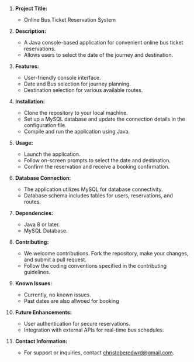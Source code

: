 1. **Project Title:**
   - Online Bus Ticket Reservation System

2. **Description:**
   - A Java console-based application for convenient online bus ticket reservations.
   - Allows users to select the date of the journey and destination.

3. **Features:**
   - User-friendly console interface.
   - Date and Bus selection for journey planning.
   - Destination selection for various available routes.

4. **Installation:**
   - Clone the repository to your local machine.
   - Set up a MySQL database and update the connection details in the configuration file.
   - Compile and run the application using Java.

5. **Usage:**
   - Launch the application.
   - Follow on-screen prompts to select the date and destination.
   - Confirm the reservation and receive a booking confirmation.

6. **Database Connection:**
   - The application utilizes MySQL for database connectivity.
   - Database schema includes tables for users, reservations, and routes.

7. **Dependencies:**
   - Java 8 or later.
   - MySQL Database.

8. **Contributing:**
   - We welcome contributions. Fork the repository, make your changes, and submit a pull request.
   - Follow the coding conventions specified in the contributing guidelines.

9. **Known Issues:**
    - Currently, no known issues.
    - Past dates are also allwoed for booking

10. **Future Enhancements:**
    - User authentication for secure reservations.
    - Integration with external APIs for real-time bus schedules.

11. **Contact Information:**
    - For support or inquiries, contact christoberedwrd@gmail.com.
